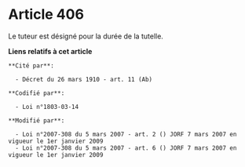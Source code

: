 # Article 406

Le tuteur est désigné pour la durée de la tutelle.

**Liens relatifs à cet article**

	**Cité par**:

	  - Décret du 26 mars 1910 - art. 11 (Ab)

	**Codifié par**:

	  - Loi n°1803-03-14

	**Modifié par**:

	  - Loi n°2007-308 du 5 mars 2007 - art. 2 () JORF 7 mars 2007 en vigueur le 1er janvier 2009
	  - Loi n°2007-308 du 5 mars 2007 - art. 6 () JORF 7 mars 2007 en vigueur le 1er janvier 2009
